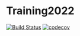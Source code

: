 # Training2022
[![Build Status](https://travis-ci.org/entech281/Training2022.svg?branch=main)](https://travis-ci.org/entech281/Training2022)
[![codecov](https://codecov.io/gh/entech281/Training2022/branch/main/graph/badge.svg)](https://codecov.io/gh/entech281/Training2022)